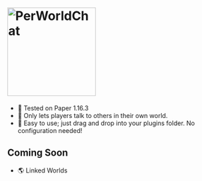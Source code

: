 # <img align="center" alt="PerWorldChat" src="https://i.imgur.com/446cFzD.png" height="200"/>
- 💎 Tested on Paper 1.16.3
- 🧐 Only lets players talk to others in their own world.
- 🙂 Easy to use; just drag and drop into your plugins folder. No configuration needed!

## Coming Soon
- 🌎 Linked Worlds
